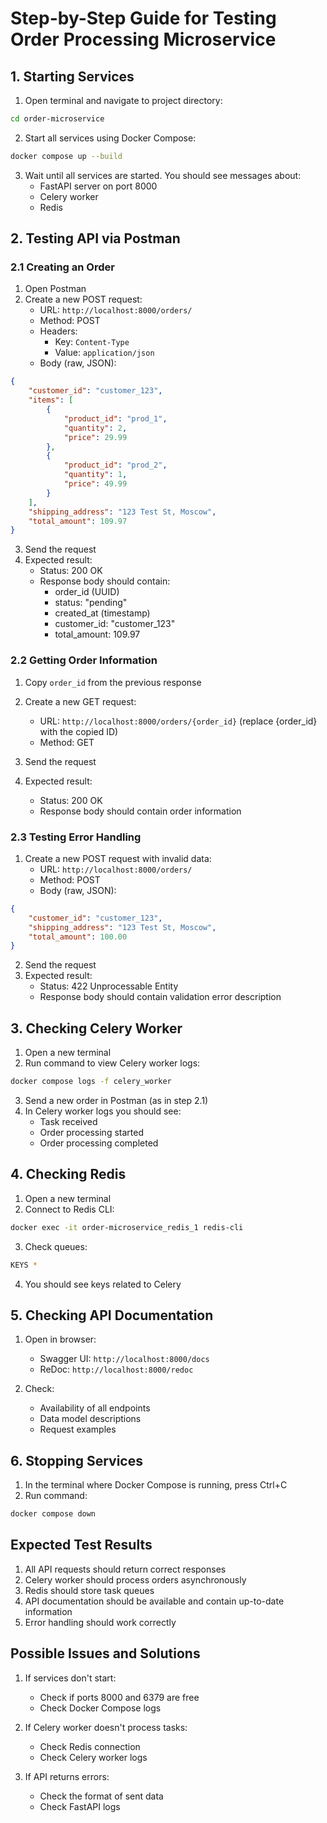 # Step-by-Step Guide for Testing Order Processing Microservice

## 1. Starting Services

1. Open terminal and navigate to project directory:
```bash
cd order-microservice
```

2. Start all services using Docker Compose:
```bash
docker compose up --build
```

3. Wait until all services are started. You should see messages about:
   - FastAPI server on port 8000
   - Celery worker
   - Redis

## 2. Testing API via Postman

### 2.1 Creating an Order

1. Open Postman
2. Create a new POST request:
   - URL: `http://localhost:8000/orders/`
   - Method: POST
   - Headers: 
     - Key: `Content-Type`
     - Value: `application/json`
   - Body (raw, JSON):
```json
{
    "customer_id": "customer_123",
    "items": [
        {
            "product_id": "prod_1",
            "quantity": 2,
            "price": 29.99
        },
        {
            "product_id": "prod_2",
            "quantity": 1,
            "price": 49.99
        }
    ],
    "shipping_address": "123 Test St, Moscow",
    "total_amount": 109.97
}
```

3. Send the request
4. Expected result:
   - Status: 200 OK
   - Response body should contain:
     - order_id (UUID)
     - status: "pending"
     - created_at (timestamp)
     - customer_id: "customer_123"
     - total_amount: 109.97

### 2.2 Getting Order Information

1. Copy `order_id` from the previous response
2. Create a new GET request:
   - URL: `http://localhost:8000/orders/{order_id}` (replace {order_id} with the copied ID)
   - Method: GET

3. Send the request
4. Expected result:
   - Status: 200 OK
   - Response body should contain order information

### 2.3 Testing Error Handling

1. Create a new POST request with invalid data:
   - URL: `http://localhost:8000/orders/`
   - Method: POST
   - Body (raw, JSON):
```json
{
    "customer_id": "customer_123",
    "shipping_address": "123 Test St, Moscow",
    "total_amount": 100.00
}
```

2. Send the request
3. Expected result:
   - Status: 422 Unprocessable Entity
   - Response body should contain validation error description

## 3. Checking Celery Worker

1. Open a new terminal
2. Run command to view Celery worker logs:
```bash
docker compose logs -f celery_worker
```

3. Send a new order in Postman (as in step 2.1)
4. In Celery worker logs you should see:
   - Task received
   - Order processing started
   - Order processing completed

## 4. Checking Redis

1. Open a new terminal
2. Connect to Redis CLI:
```bash
docker exec -it order-microservice_redis_1 redis-cli
```

3. Check queues:
```bash
KEYS *
```

4. You should see keys related to Celery

## 5. Checking API Documentation

1. Open in browser:
   - Swagger UI: `http://localhost:8000/docs`
   - ReDoc: `http://localhost:8000/redoc`

2. Check:
   - Availability of all endpoints
   - Data model descriptions
   - Request examples

## 6. Stopping Services

1. In the terminal where Docker Compose is running, press Ctrl+C
2. Run command:
```bash
docker compose down
```

## Expected Test Results

1. All API requests should return correct responses
2. Celery worker should process orders asynchronously
3. Redis should store task queues
4. API documentation should be available and contain up-to-date information
5. Error handling should work correctly

## Possible Issues and Solutions

1. If services don't start:
   - Check if ports 8000 and 6379 are free
   - Check Docker Compose logs

2. If Celery worker doesn't process tasks:
   - Check Redis connection
   - Check Celery worker logs

3. If API returns errors:
   - Check the format of sent data
   - Check FastAPI logs 